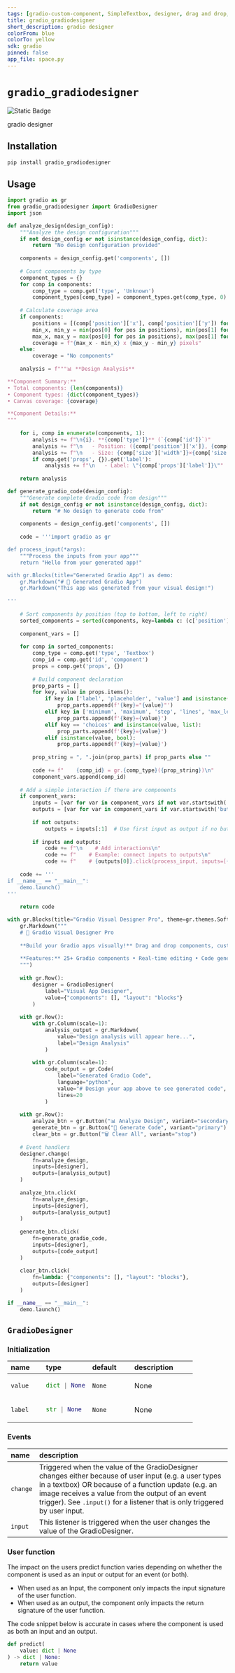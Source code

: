 ```yaml
---
tags: [gradio-custom-component, SimpleTextbox, designer, drag and drop, custom designs]
title: gradio_gradiodesigner
short_description: gradio designer
colorFrom: blue
colorTo: yellow
sdk: gradio
pinned: false
app_file: space.py
---
```


# `gradio_gradiodesigner`
<img alt="Static Badge" src="https://img.shields.io/badge/version%20-%200.0.1%20-%20orange">  

gradio designer

## Installation

```bash
pip install gradio_gradiodesigner
```

## Usage

```python
import gradio as gr
from gradio_gradiodesigner import GradioDesigner
import json

def analyze_design(design_config):
    """Analyze the design configuration"""
    if not design_config or not isinstance(design_config, dict):
        return "No design configuration provided"
    
    components = design_config.get('components', [])
    
    # Count components by type
    component_types = {}
    for comp in components:
        comp_type = comp.get('type', 'Unknown')
        component_types[comp_type] = component_types.get(comp_type, 0) + 1
    
    # Calculate coverage area
    if components:
        positions = [(comp['position']['x'], comp['position']['y']) for comp in components]
        min_x, min_y = min(pos[0] for pos in positions), min(pos[1] for pos in positions)
        max_x, max_y = max(pos[0] for pos in positions), max(pos[1] for pos in positions)
        coverage = f"{max_x - min_x} x {max_y - min_y} pixels"
    else:
        coverage = "No components"
    
    analysis = f"""📊 **Design Analysis**

**Component Summary:**
• Total components: {len(components)}
• Component types: {dict(component_types)}
• Canvas coverage: {coverage}

**Component Details:**
"""
    
    for i, comp in enumerate(components, 1):
        analysis += f"\n{i}. **{comp['type']}** (`{comp['id']}`)"
        analysis += f"\n   - Position: ({comp['position']['x']}, {comp['position']['y']})"
        analysis += f"\n   - Size: {comp['size']['width']}×{comp['size']['height']}"
        if comp.get('props', {}).get('label'):
            analysis += f"\n   - Label: \"{comp['props']['label']}\""
    
    return analysis

def generate_gradio_code(design_config):
    """Generate complete Gradio code from design"""
    if not design_config or not isinstance(design_config, dict):
        return "# No design to generate code from"
    
    components = design_config.get('components', [])
    
    code = '''import gradio as gr

def process_input(*args):
    """Process the inputs from your app"""
    return "Hello from your generated app!"

with gr.Blocks(title="Generated Gradio App") as demo:
    gr.Markdown("# 🚀 Generated Gradio App")
    gr.Markdown("This app was generated from your visual design!")
    
'''
    
    # Sort components by position (top to bottom, left to right)
    sorted_components = sorted(components, key=lambda c: (c['position']['y'], c['position']['x']))
    
    component_vars = []
    
    for comp in sorted_components:
        comp_type = comp.get('type', 'Textbox')
        comp_id = comp.get('id', 'component')
        props = comp.get('props', {})
        
        # Build component declaration
        prop_parts = []
        for key, value in props.items():
            if key in ['label', 'placeholder', 'value'] and isinstance(value, str):
                prop_parts.append(f'{key}="{value}"')
            elif key in ['minimum', 'maximum', 'step', 'lines', 'max_length', 'precision'] and isinstance(value, (int, float)):
                prop_parts.append(f'{key}={value}')
            elif key == 'choices' and isinstance(value, list):
                prop_parts.append(f'{key}={value}')
            elif isinstance(value, bool):
                prop_parts.append(f'{key}={value}')
        
        prop_string = ", ".join(prop_parts) if prop_parts else ""
        
        code += f"    {comp_id} = gr.{comp_type}({prop_string})\n"
        component_vars.append(comp_id)
    
    # Add a simple interaction if there are components
    if component_vars:
        inputs = [var for var in component_vars if not var.startswith('button')]
        outputs = [var for var in component_vars if var.startswith('button')]
        
        if not outputs:
            outputs = inputs[:1]  # Use first input as output if no buttons
        
        if inputs and outputs:
            code += f"\n    # Add interactions\n"
            code += f"    # Example: connect inputs to outputs\n"
            code += f"    # {outputs[0]}.click(process_input, inputs=[{', '.join(inputs)}], outputs=[{outputs[0]}])\n"
    
    code += '''
if __name__ == "__main__":
    demo.launch()
'''
    
    return code

with gr.Blocks(title="Gradio Visual Designer Pro", theme=gr.themes.Soft()) as demo:
    gr.Markdown("""
    # 🎨 Gradio Visual Designer Pro
    
    **Build your Gradio apps visually!** Drag and drop components, customize properties, and generate production-ready code.
    
    **Features:** 25+ Gradio components • Real-time editing • Code generation • Export options
    """)
    
    with gr.Row():
        designer = GradioDesigner(
            label="Visual App Designer",
            value={"components": [], "layout": "blocks"}
        )
    
    with gr.Row():
        with gr.Column(scale=1):
            analysis_output = gr.Markdown(
                value="Design analysis will appear here...",
                label="Design Analysis"
            )
        
        with gr.Column(scale=1):
            code_output = gr.Code(
                label="Generated Gradio Code",
                language="python",
                value="# Design your app above to see generated code",
                lines=20
            )
    
    with gr.Row():
        analyze_btn = gr.Button("📊 Analyze Design", variant="secondary")
        generate_btn = gr.Button("🚀 Generate Code", variant="primary")
        clear_btn = gr.Button("🗑️ Clear All", variant="stop")
    
    # Event handlers
    designer.change(
        fn=analyze_design,
        inputs=[designer], 
        outputs=[analysis_output]
    )
    
    analyze_btn.click(
        fn=analyze_design,
        inputs=[designer],
        outputs=[analysis_output]
    )
    
    generate_btn.click(
        fn=generate_gradio_code,
        inputs=[designer],
        outputs=[code_output]
    )
    
    clear_btn.click(
        fn=lambda: {"components": [], "layout": "blocks"},
        outputs=[designer]
    )

if __name__ == "__main__":
    demo.launch()

```

## `GradioDesigner`

### Initialization

<table>
<thead>
<tr>
<th align="left">name</th>
<th align="left" style="width: 25%;">type</th>
<th align="left">default</th>
<th align="left">description</th>
</tr>
</thead>
<tbody>
<tr>
<td align="left"><code>value</code></td>
<td align="left" style="width: 25%;">

```python
dict | None
```

</td>
<td align="left"><code>None</code></td>
<td align="left">None</td>
</tr>

<tr>
<td align="left"><code>label</code></td>
<td align="left" style="width: 25%;">

```python
str | None
```

</td>
<td align="left"><code>None</code></td>
<td align="left">None</td>
</tr>
</tbody></table>


### Events

| name | description |
|:-----|:------------|
| `change` | Triggered when the value of the GradioDesigner changes either because of user input (e.g. a user types in a textbox) OR because of a function update (e.g. an image receives a value from the output of an event trigger). See `.input()` for a listener that is only triggered by user input. |
| `input` | This listener is triggered when the user changes the value of the GradioDesigner. |



### User function

The impact on the users predict function varies depending on whether the component is used as an input or output for an event (or both).

- When used as an Input, the component only impacts the input signature of the user function.
- When used as an output, the component only impacts the return signature of the user function.

The code snippet below is accurate in cases where the component is used as both an input and an output.



 ```python
 def predict(
     value: dict | None
 ) -> dict | None:
     return value
 ```
 
